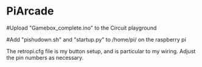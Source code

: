 # PiArcade

#Upload "Gamebox_complete.ino" to the Circuit playground


#Add "pishudown.sh" and "startup.py" to /home/pi/ on the raspberry pi


The retropi.cfg file is my button setup, and is particular to my wiring.  Adjust the pin numbers as necessary.

